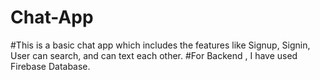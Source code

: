# Chat-App
#This is a basic chat app which includes the features like Signup, Signin, User can search, and can text each other.
#For Backend , I have used Firebase Database.

